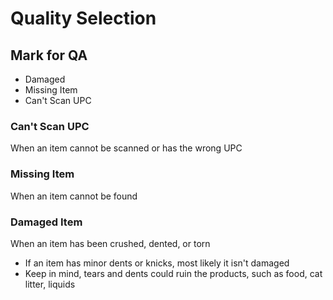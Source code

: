 # Quality Selection

## Mark for QA
- Damaged
- Missing Item
- Can't Scan UPC

### Can't Scan UPC
When an item cannot be scanned or has the wrong UPC

### Missing Item
When an item cannot be found 

### Damaged Item
When an item has been crushed, dented, or torn
- If an item has minor dents or knicks, most likely it isn't damaged
- Keep in mind, tears and dents could ruin the products, such as food, cat litter, liquids
